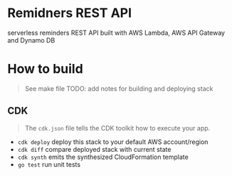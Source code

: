 # Remidners REST API 

serverless reminders REST API built with AWS Lambda, AWS API Gateway and Dynamo DB


# How to build
> See make file
TODO: add notes for building and deploying stack

## CDK
> The `cdk.json` file tells the CDK toolkit how to execute your app.

 * `cdk deploy`      deploy this stack to your default AWS account/region
 * `cdk diff`        compare deployed stack with current state
 * `cdk synth`       emits the synthesized CloudFormation template
 * `go test`         run unit tests
